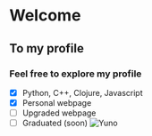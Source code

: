# Welcome
## To my profile
### Feel free to explore my profile
- [x] Python, C++, Clojure, Javascript
- [x] Personal webpage
- [ ] Upgraded webpage
- [ ] Graduated (soon)
![Yuno](https://i.pinimg.com/originals/bf/5b/68/bf5b687bdb015cd959e56adde9b4f43f.jpg)
